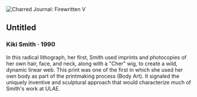 <div class="artwork-of-the-day">
  <div class="container">
    <div class="img-wrapper">
      <img
        src="https://uploads5.wikiart.org/images/kiki-smith/untitled-1990-1.jpg"
        alt="Charred Journal: Firewritten V" />
    </div>
    <div class="artwork-detail">
      <div class="artwork-origin"> 
        <h2 class="artwork-name">Untitled</h2>
        <h3 class="artist">
          Kiki Smith
                    ·  1990
        </h3>
      </div>
      <p class="description">
        <span class="artwork-description-text ng-binding" ng-bind-html="viewModel.ArtworkOfTheDay.Description | unsafe">In this radical lithograph, her first, Smith used imprints and photocopies of her own hair, face, and neck, along with a "Cher" wig, to create a wild, dynamic linear web. This print was one of the first in which she used her own body as part of the printmaking process (Body Art). It signaled the uniquely inventive and sculptural approach that would characterize much of Smith's work at ULAE.</span>
                        <div class="text-shadow-container ng-hide" ng-show="showShadow"></div>
      </p>
    </div>
  </div>

</div>
